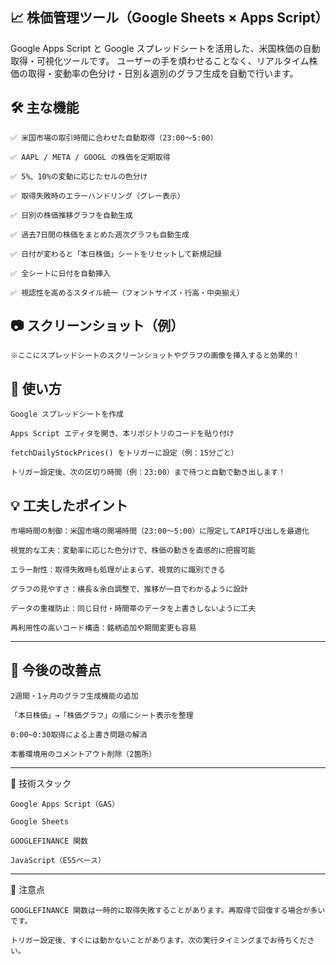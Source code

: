 ## 📈 株価管理ツール（Google Sheets × Apps Script）

Google Apps Script と Google スプレッドシートを活用した、米国株価の自動取得・可視化ツールです。 ユーザーの手を煩わせることなく、リアルタイム株価の取得・変動率の色分け・日別＆週別のグラフ生成を自動で行います。

## 🛠 主な機能

    ✅ 米国市場の取引時間に合わせた自動取得（23:00〜5:00）

    ✅ AAPL / META / GOOGL の株価を定期取得

    ✅ 5%、10%の変動に応じたセルの色分け

    ✅ 取得失敗時のエラーハンドリング（グレー表示）

    ✅ 日別の株価推移グラフを自動生成

    ✅ 過去7日間の株価をまとめた週次グラフも自動生成

    ✅ 日付が変わると「本日株価」シートをリセットして新規記録

    ✅ 全シートに日付を自動挿入

    ✅ 視認性を高めるスタイル統一（フォントサイズ・行高・中央揃え）

## 📷 スクリーンショット（例）

    ※ここにスプレッドシートのスクリーンショットやグラフの画像を挿入すると効果的！

## 🚀 使い方

    Google スプレッドシートを作成

    Apps Script エディタを開き、本リポジトリのコードを貼り付け

    fetchDailyStockPrices() をトリガーに設定（例：15分ごと）

    トリガー設定後、次の区切り時間（例：23:00）まで待つと自動で動き出します！

## 💡 工夫したポイント

    市場時間の制御：米国市場の開場時間（23:00〜5:00）に限定してAPI呼び出しを最適化

    視覚的な工夫：変動率に応じた色分けで、株価の動きを直感的に把握可能

    エラー耐性：取得失敗時も処理が止まらず、視覚的に識別できる

    グラフの見やすさ：横長＆余白調整で、推移が一目でわかるように設計

    データの重複防止：同じ日付・時間帯のデータを上書きしないように工夫

    再利用性の高いコード構造：銘柄追加や期間変更も容易

---    

## 🧩 今後の改善点

    2週間・1ヶ月のグラフ生成機能の追加

    「本日株価」→「株価グラフ」の順にシート表示を整理

    0:00~0:30取得による上書き問題の解消

    本番環境用のコメントアウト削除（2箇所）

---

🔧 技術スタック

    Google Apps Script（GAS）

    Google Sheets

    GOOGLEFINANCE 関数

    JavaScript（ES5ベース）

---

📌 注意点

    GOOGLEFINANCE 関数は一時的に取得失敗することがあります。再取得で回復する場合が多いです。

    トリガー設定後、すぐには動かないことがあります。次の実行タイミングまでお待ちください。
